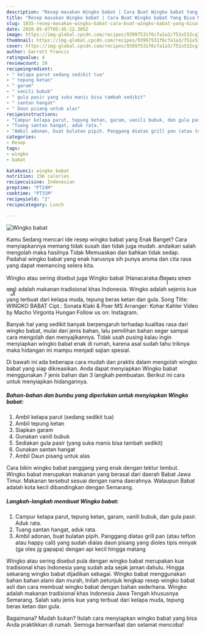 ```yaml
---
description: "Resep masakan Wingko babat | Cara Buat Wingko babat Yang Bisa Manjain Lidah"
title: "Resep masakan Wingko babat | Cara Buat Wingko babat Yang Bisa Manjain Lidah"
slug: 1035-resep-masakan-wingko-babat-cara-buat-wingko-babat-yang-bisa-manjain-lidah
date: 2020-05-07T05:45:12.305Z
image: https://img-global.cpcdn.com/recipes/93997531f6cfa1a3/751x532cq70/wingko-babat-foto-resep-utama.jpg
thumbnail: https://img-global.cpcdn.com/recipes/93997531f6cfa1a3/751x532cq70/wingko-babat-foto-resep-utama.jpg
cover: https://img-global.cpcdn.com/recipes/93997531f6cfa1a3/751x532cq70/wingko-babat-foto-resep-utama.jpg
author: Garrett Francis
ratingvalue: 4
reviewcount: 10
recipeingredient:
- " kelapa parut sedang sedikit tua"
- " tepung ketan"
- " garam"
- " vanili bubuk"
- " gula pasir yang suka manis bisa tambah sedikit"
- " santan hangat"
- " Daun pisang untuk alas"
recipeinstructions:
- "Campur kelapa parut, tepung ketan, garam, vanili bubuk, dan gula pasir. Aduk rata."
- "Tuang santan hangat, aduk rata."
- "Ambil adonan, buat bulatan pipih. Panggang diatas grill pan (atau teflon atau happy call) yang sudah dialas daun pisang yang dioles tipis minyak (ga oles jg gapapa) dengan api kecil hingga matang"
categories:
- Resep
tags:
- wingko
- babat

katakunci: wingko babat 
nutrition: 156 calories
recipecuisine: Indonesian
preptime: "PT24M"
cooktime: "PT31M"
recipeyield: "2"
recipecategory: Lunch

---
```



![Wingko babat](https://img-global.cpcdn.com/recipes/93997531f6cfa1a3/751x532cq70/wingko-babat-foto-resep-utama.jpg)

Kamu Sedang mencari ide resep wingko babat yang Enak Banget? Cara menyiapkannya memang tidak susah dan tidak juga mudah. andaikan salah mengolah maka hasilnya Tidak Memuaskan dan bahkan tidak sedap. Padahal wingko babat yang enak harusnya sih punya aroma dan cita rasa yang dapat memancing selera kita.

Wingko atau sering disebut juga Wingko babat (Hanacaraka:ꦮꦶꦁꦏꦺꦴ ꦧꦧꦠ꧀) adalah makanan tradisional khas Indonesia. Wingko adalah sejenis kue yang terbuat dari kelapa muda, tepung beras ketan dan gula. Song Title: WINGKO BABAT Cipt.: Sonata Klaki &amp; Poer MS Arranger: Kohar Kahler Video by Macho Virgonta Hungan Follow us on: Instagram.

Banyak hal yang sedikit banyak berpengaruh terhadap kualitas rasa dari wingko babat, mulai dari jenis bahan, lalu pemilihan bahan segar sampai cara mengolah dan menyajikannya. Tidak usah pusing kalau ingin menyiapkan wingko babat enak di rumah, karena asal sudah tahu triknya maka hidangan ini mampu menjadi sajian spesial.


Di bawah ini ada beberapa cara mudah dan praktis dalam mengolah wingko babat yang siap dikreasikan. Anda dapat menyiapkan Wingko babat menggunakan 7 jenis bahan dan 3 langkah pembuatan. Berikut ini cara untuk menyiapkan hidangannya.

<!--inarticleads1-->

##### Bahan-bahan dan bumbu yang diperlukan untuk menyiapkan Wingko babat:

1. Ambil  kelapa parut (sedang sedikit tua)
1. Ambil  tepung ketan
1. Siapkan  garam
1. Gunakan  vanili bubuk
1. Sediakan  gula pasir (yang suka manis bisa tambah sedikit)
1. Gunakan  santan hangat
1. Ambil  Daun pisang untuk alas


Cara bikin wingko babat panggang yang enak dengan tektur lembut. Wingko babat merupakan makanan yang berasal dari daerah Babat Jawa Timur. Makanan tersebut sesuai dengan nama daerahnya. Walaupun Babat adalah kota kecil dibandingkan dengan Semarang. 

<!--inarticleads2-->

##### Langkah-langkah membuat Wingko babat:

1. Campur kelapa parut, tepung ketan, garam, vanili bubuk, dan gula pasir. Aduk rata.
1. Tuang santan hangat, aduk rata.
1. Ambil adonan, buat bulatan pipih. Panggang diatas grill pan (atau teflon atau happy call) yang sudah dialas daun pisang yang dioles tipis minyak (ga oles jg gapapa) dengan api kecil hingga matang


Wingko atau sering disebut pula dengan wingko babat merupakan kue tradisional khas Indonesia yang sudah ada sejak jaman dahulu. Hingga sekarang wingko babat dijadikan sebagai. Wingko babat menggunakan bahan bahan alami dan murah, Inilah petunjuk lengkap resep wingko babat asli dan cara membuat wingko babat dengan bahan sederhana. Wingko adalah makanan tradisional khas Indonesia Jawa Tengah khususnya Semarang. Salah satu jenis kue yang terbuat dari kelapa muda, tepung beras ketan dan gula. 

Bagaimana? Mudah bukan? Itulah cara menyiapkan wingko babat yang bisa Anda praktikkan di rumah. Semoga bermanfaat dan selamat mencoba!
